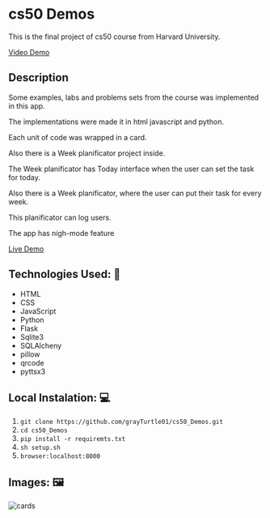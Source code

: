 # cs50 Demos

This is the final project of cs50 course from Harvard University.

[Video Demo](https://youtu.be/aGzm9kANVbg)

## Description

Some examples, labs and problems sets from the course was implemented in this app.

The implementations were made it in html javascript and python.

Each unit of code was wrapped in a card.

Also there is a  Week planificator project inside.

The Week planificator has Today interface when the user can set the task for today.

Also there is a Week planificator, where the user can put their task for every week.

This planificator can log users.

The app has nigh-mode feature

[Live Demo](https://grayturtle.pythonanywhere.com/)

## Technologies Used: 🧰

* HTML
* CSS
* JavaScript
* Python
* Flask
* Sqlite3
* SQLAlcheny
* pillow
* qrcode
* pyttsx3


## Local Instalation: 💻
1. `git clone https://github.com/grayTurtle01/cs50_Demos.git`
2. `cd cs50_Demos`
3. `pip install -r requiremts.txt` 
4. `sh setup.sh`
5. `browser:localhost:8000`

## Images: 🖼️
![cards](https://res.cloudinary.com/dqxtoises/image/upload/v1632904463/2021-09-29-031514_545x548_scrot_xlrqr4.png)
